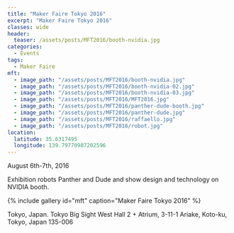 ```yaml
---
title: "Maker Faire Tokyo 2016"
excerpt: "Maker Faire Tokyo 2016"
classes: wide
header:
  teaser: /assets/posts/MFT2016/booth-nvidia.jpg
categories:
  - Events
tags:
  - Maker Faire
mft:
  - image_path: "/assets/posts/MFT2016/booth-nvidia.jpg"
  - image_path: "/assets/posts/MFT2016/booth-nvidia-02.jpg"
  - image_path: "/assets/posts/MFT2016/booth-nvidia-03.jpg"
  - image_path: "/assets/posts/MFT2016/MFT2016.jpg"
  - image_path: "/assets/posts/MFT2016/panther-dude-booth.jpg"
  - image_path: "/assets/posts/MFT2016/panther-dude.jpg"
  - image_path: "/assets/posts/MFT2016/raffaello.jpg"
  - image_path: "/assets/posts/MFT2016/robot.jpg"
location:
  latitude: 35.6317495
  longitude: 139.79770987202596
---
```


August 6th-7th, 2016

Exhibition robots Panther and Dude and show design and technology on NVIDIA booth.

{% include gallery id="mft" caption="Maker Faire Tokyo 2016" %}

Tokyo, Japan. Tokyo Big Sight West Hall 2 + Atrium, 3-11-1 Ariake, Koto-ku, Tokyo, Japan 135-006

